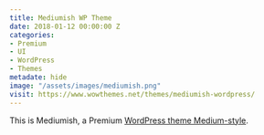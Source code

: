 ```yaml
---
title: Mediumish WP Theme
date: 2018-01-12 00:00:00 Z
categories:
- Premium
- UI
- WordPress
- Themes
metadate: hide
image: "/assets/images/mediumish.png"
visit: https://www.wowthemes.net/themes/mediumish-wordpress/
---
```


This is Mediumish, a Premium [WordPress theme Medium-style](https://www.wowthemes.net/themes/mediumish-wordpress/).